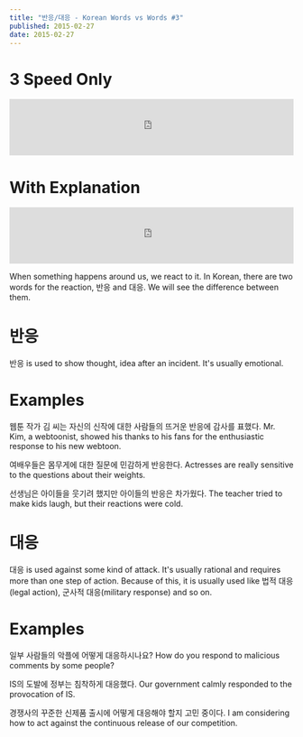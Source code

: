 ```yaml
---
title: "반응/대응 - Korean Words vs Words #3"
published: 2015-02-27
date: 2015-02-27
---
```


#  3 Speed Only

<iframe id="audio_iframe" src="https://www.podbean.com/media/player/fduzb-5419e1/initByJs/1/auto/1?skin=8" width="100%" height="100" frameborder="0" scrolling="no"></iframe>

#  With Explanation

<iframe id="audio_iframe" src="https://www.podbean.com/media/player/mp8hj-5419e9/initByJs/1/auto/1?skin=8" width="100%" height="100" frameborder="0" scrolling="no"></iframe>

When something happens around us, we react to it. In Korean, there are two words for the reaction, 반응 and 대응. We will see the difference between them.

#  반응

반응 is used to show thought, idea after an incident. It's usually emotional.

#  Examples

웹툰 작가 김 씨는 자신의 신작에 대한 사람들의 뜨거운 반응에 감사를 표했다.
Mr. Kim, a webtoonist, showed his thanks to his fans for the enthusiastic response to his new webtoon.

여배우들은 몸무게에 대한 질문에 민감하게 반응한다.
Actresses are really sensitive to the questions about their weights.

선생님은 아이들을 웃기려 했지만 아이들의 반응은 차가웠다.
The teacher tried to make kids laugh, but their reactions were cold.

#  대응

대응 is used against some kind of attack. It's usually rational and requires more than one step of action. Because of this, it is usually used like 법적 대응(legal action), 군사적 대응(military response) and so on.

#  Examples

일부 사람들의 악플에 어떻게 대응하시나요?
How do you respond to malicious comments by some people?

IS의 도발에 정부는 침착하게 대응했다.
Our government calmly responded to the provocation of IS.

경쟁사의 꾸준한 신제품 출시에 어떻게 대응해야 할지 고민 중이다.
I am considering how to act against the continuous release of our competition.